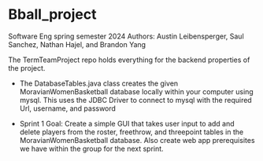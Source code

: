 # Bball_project
Software Eng spring semester 2024
Authors: Austin Leibensperger, Saul Sanchez, Nathan Hajel, and Brandon Yang

The TermTeamProject repo holds everything for the backend properties of the project.
- The DatabaseTables.java class creates the given MoravianWomenBasketball database locally within your computer using mysql. This uses the JDBC Driver to connect to mysql with the required Url, username, and password 

- Sprint 1 Goal:
  Create a simple GUI that takes user input to add and delete players from the roster, freethrow, and threepoint tables in the MoravianWomenBasketball database. Also create web app prerequisites we have within the group for the next sprint. 
